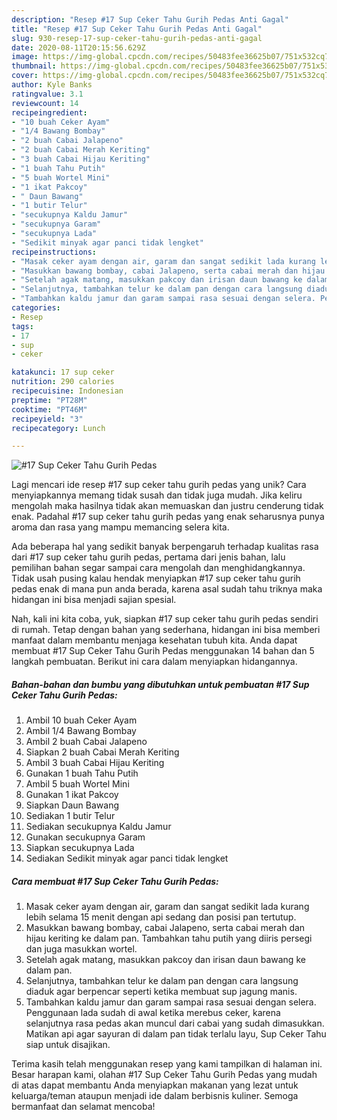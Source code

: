```yaml
---
description: "Resep #17 Sup Ceker Tahu Gurih Pedas Anti Gagal"
title: "Resep #17 Sup Ceker Tahu Gurih Pedas Anti Gagal"
slug: 930-resep-17-sup-ceker-tahu-gurih-pedas-anti-gagal
date: 2020-08-11T20:15:56.629Z
image: https://img-global.cpcdn.com/recipes/50483fee36625b07/751x532cq70/17-sup-ceker-tahu-gurih-pedas-foto-resep-utama.jpg
thumbnail: https://img-global.cpcdn.com/recipes/50483fee36625b07/751x532cq70/17-sup-ceker-tahu-gurih-pedas-foto-resep-utama.jpg
cover: https://img-global.cpcdn.com/recipes/50483fee36625b07/751x532cq70/17-sup-ceker-tahu-gurih-pedas-foto-resep-utama.jpg
author: Kyle Banks
ratingvalue: 3.1
reviewcount: 14
recipeingredient:
- "10 buah Ceker Ayam"
- "1/4 Bawang Bombay"
- "2 buah Cabai Jalapeno"
- "2 buah Cabai Merah Keriting"
- "3 buah Cabai Hijau Keriting"
- "1 buah Tahu Putih"
- "5 buah Wortel Mini"
- "1 ikat Pakcoy"
- " Daun Bawang"
- "1 butir Telur"
- "secukupnya Kaldu Jamur"
- "secukupnya Garam"
- "secukupnya Lada"
- "Sedikit minyak agar panci tidak lengket"
recipeinstructions:
- "Masak ceker ayam dengan air, garam dan sangat sedikit lada kurang lebih selama 15 menit dengan api sedang dan posisi pan tertutup."
- "Masukkan bawang bombay, cabai Jalapeno, serta cabai merah dan hijau keriting ke dalam pan. Tambahkan tahu putih yang diiris persegi dan juga masukkan wortel."
- "Setelah agak matang, masukkan pakcoy dan irisan daun bawang ke dalam pan."
- "Selanjutnya, tambahkan telur ke dalam pan dengan cara langsung diaduk agar berpencar seperti ketika membuat sup jagung manis."
- "Tambahkan kaldu jamur dan garam sampai rasa sesuai dengan selera. Penggunaan lada sudah di awal ketika merebus ceker, karena selanjutnya rasa pedas akan muncul dari cabai yang sudah dimasukkan. Matikan api agar sayuran di dalam pan tidak terlalu layu, Sup Ceker Tahu siap untuk disajikan."
categories:
- Resep
tags:
- 17
- sup
- ceker

katakunci: 17 sup ceker 
nutrition: 290 calories
recipecuisine: Indonesian
preptime: "PT28M"
cooktime: "PT46M"
recipeyield: "3"
recipecategory: Lunch

---
```



![#17 Sup Ceker Tahu Gurih Pedas](https://img-global.cpcdn.com/recipes/50483fee36625b07/751x532cq70/17-sup-ceker-tahu-gurih-pedas-foto-resep-utama.jpg)

Lagi mencari ide resep #17 sup ceker tahu gurih pedas yang unik? Cara menyiapkannya memang tidak susah dan tidak juga mudah. Jika keliru mengolah maka hasilnya tidak akan memuaskan dan justru cenderung tidak enak. Padahal #17 sup ceker tahu gurih pedas yang enak seharusnya punya aroma dan rasa yang mampu memancing selera kita.



Ada beberapa hal yang sedikit banyak berpengaruh terhadap kualitas rasa dari #17 sup ceker tahu gurih pedas, pertama dari jenis bahan, lalu pemilihan bahan segar sampai cara mengolah dan menghidangkannya. Tidak usah pusing kalau hendak menyiapkan #17 sup ceker tahu gurih pedas enak di mana pun anda berada, karena asal sudah tahu triknya maka hidangan ini bisa menjadi sajian spesial.


Nah, kali ini kita coba, yuk, siapkan #17 sup ceker tahu gurih pedas sendiri di rumah. Tetap dengan bahan yang sederhana, hidangan ini bisa memberi manfaat dalam membantu menjaga kesehatan tubuh kita. Anda dapat membuat #17 Sup Ceker Tahu Gurih Pedas menggunakan 14 bahan dan 5 langkah pembuatan. Berikut ini cara dalam menyiapkan hidangannya.

<!--inarticleads1-->

##### Bahan-bahan dan bumbu yang dibutuhkan untuk pembuatan #17 Sup Ceker Tahu Gurih Pedas:

1. Ambil 10 buah Ceker Ayam
1. Ambil 1/4 Bawang Bombay
1. Ambil 2 buah Cabai Jalapeno
1. Siapkan 2 buah Cabai Merah Keriting
1. Ambil 3 buah Cabai Hijau Keriting
1. Gunakan 1 buah Tahu Putih
1. Ambil 5 buah Wortel Mini
1. Gunakan 1 ikat Pakcoy
1. Siapkan  Daun Bawang
1. Sediakan 1 butir Telur
1. Sediakan secukupnya Kaldu Jamur
1. Gunakan secukupnya Garam
1. Siapkan secukupnya Lada
1. Sediakan Sedikit minyak agar panci tidak lengket




<!--inarticleads2-->

##### Cara membuat #17 Sup Ceker Tahu Gurih Pedas:

1. Masak ceker ayam dengan air, garam dan sangat sedikit lada kurang lebih selama 15 menit dengan api sedang dan posisi pan tertutup.
1. Masukkan bawang bombay, cabai Jalapeno, serta cabai merah dan hijau keriting ke dalam pan. Tambahkan tahu putih yang diiris persegi dan juga masukkan wortel.
1. Setelah agak matang, masukkan pakcoy dan irisan daun bawang ke dalam pan.
1. Selanjutnya, tambahkan telur ke dalam pan dengan cara langsung diaduk agar berpencar seperti ketika membuat sup jagung manis.
1. Tambahkan kaldu jamur dan garam sampai rasa sesuai dengan selera. Penggunaan lada sudah di awal ketika merebus ceker, karena selanjutnya rasa pedas akan muncul dari cabai yang sudah dimasukkan. Matikan api agar sayuran di dalam pan tidak terlalu layu, Sup Ceker Tahu siap untuk disajikan.




Terima kasih telah menggunakan resep yang kami tampilkan di halaman ini. Besar harapan kami, olahan #17 Sup Ceker Tahu Gurih Pedas yang mudah di atas dapat membantu Anda menyiapkan makanan yang lezat untuk keluarga/teman ataupun menjadi ide dalam berbisnis kuliner. Semoga bermanfaat dan selamat mencoba!
